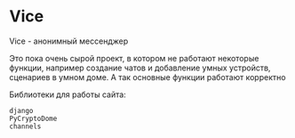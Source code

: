 # Vice
Vice - анонимный мессенджер

Это пока очень сырой проект, в котором не работают некоторые функции, например создание чатов и добавление умных устройств, сценариев в умном доме. А так основные функции работают корректно

Библиотеки для работы сайта:
```
django
PyCryptoDome
channels
```
